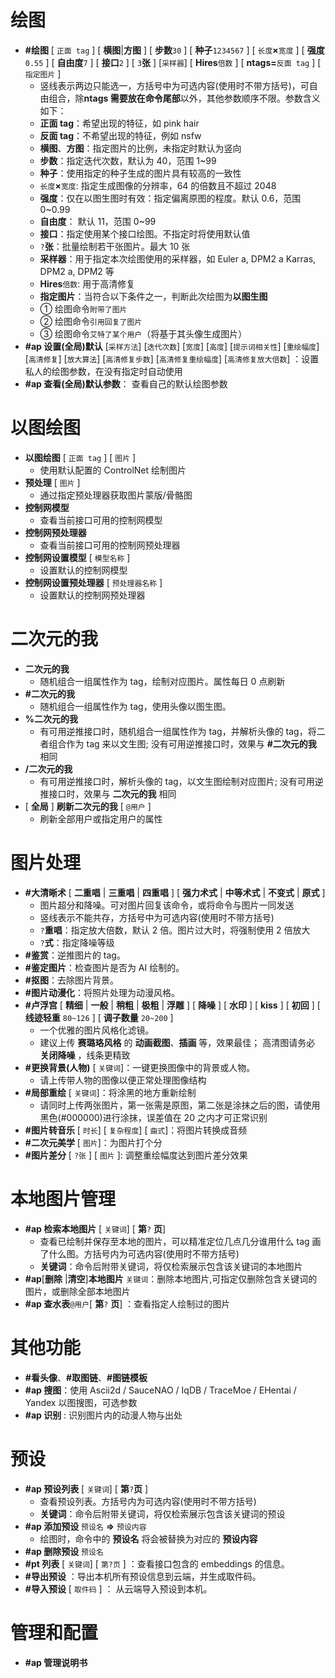<!--
 * @Author: 渔火Arcadia  https://github.com/yhArcadia
 * @Date: 2022-12-27 01:29:18
 * @LastEditors: 苏沫柒 3146312184@qq.com
 * @LastEditTime: 2023-04-17 02:37:08
 * @FilePath: \Yunzai-Bot\plugins\ap-plugin\components\help\help.md
 * @Description:
 *
 * Copyright (c) 2022 by 渔火Arcadia 1761869682@qq.com, All Rights Reserved.
-->

# 绘图

- **#绘图** [ `正面 tag` ] [ **横图**|**方图** ] [ **步数**`30` ] [ **种子**`1234567` ] [ `长度`**×**`宽度` ] [ **强度**`0.55` ] [ **自由度**`7` ] [ **接口**`2` ] [ `3`**张** ] [`采样器`] [ **Hires**`倍数` ] [ **ntags=**`反面 tag` ] [ `指定图片` ]
  - 竖线表示两边只能选一，方括号中为可选内容(使用时不带方括号)，可自由组合，除**ntags 需要放在命令尾部**以外，其他参数顺序不限。参数含义如下：
  - **正面 tag**：希望出现的特征，如 pink hair
  - **反面 tag**：不希望出现的特征，例如 nsfw
  - **横图**、**方图**：指定图片的比例，未指定时默认为竖向
  - **步数**：指定迭代次数，默认为 40，范围 1~99
  - **种子**：使用指定的种子生成的图片具有较高的一致性
  - `长度`**×**`宽度`: 指定生成图像的分辨率，64 的倍数且不超过 2048
  - **强度**：仅在以图生图时有效：指定偏离原图的程度。默认 0.6，范围 0~0.99
  - **自由度**： 默认 11，范围 0~99
  - **接口**：指定使用某个接口绘图。不指定时将使用默认值
  - `?`**张**：批量绘制若干张图片。最大 10 张
  - **采样器**：用于指定本次绘图使用的采样器，如 Euler a, DPM2 a Karras, DPM2 a, DPM2 等
  - **Hires**`倍数`: 用于高清修复
  - **指定图片**：当符合以下条件之一，判断此次绘图为**以图生图**
  - ① 绘图命令`附带了图片`
  - ② 绘图命令`引用回复了图片`
  - ③ 绘图命令`艾特了某个用户`（将基于其头像生成图片）
- **#ap 设置(全局)默认** [` 采样方法 `] [` 迭代次数 `] [` 宽度 `] [` 高度 `] [` 提示词相关性 `] [` 重绘幅度 `] [` 高清修复 `] [` 放大算法 `] [` 高清修复步数 `] [` 高清修复重绘幅度 `] [` 高清修复放大倍数 `] ：设置私人的绘图参数，在没有指定时自动使用
- **#ap 查看(全局)默认参数**： 查看自己的默认绘图参数

# 以图绘图

- **以图绘图** [ `正面 tag` ] [ `图片` ]
  - 使用默认配置的 ControlNet 绘制图片
- **预处理** [ `图片` ]
  - 通过指定预处理器获取图片蒙版/骨骼图
- **控制网模型**
  - 查看当前接口可用的控制网模型
- **控制网预处理器**
  - 查看当前接口可用的控制网预处理器
- **控制网设置模型** [ `模型名称` ]
  - 设置默认的控制网模型
- **控制网设置预处理器** [ `预处理器名称` ]
  - 设置默认的控制网预处理器

# 二次元的我

- **二次元的我**
  - 随机组合一组属性作为 tag，绘制对应图片。属性每日 0 点刷新
- **#二次元的我**
  - 随机组合一组属性作为 tag，使用头像以图生图。
- **%二次元的我**
  - 有可用逆推接口时，随机组合一组属性作为 tag，并解析头像的 tag，将二者组合作为 tag 来以文生图; 没有可用逆推接口时，效果与 **#二次元的我** 相同
- **/二次元的我**
  - 有可用逆推接口时，解析头像的 tag，以文生图绘制对应图片; 没有可用逆推接口时，效果与 **二次元的我** 相同
- [ **全局** ] **刷新二次元的我** [ `@用户` ]
  - 刷新全部用户或指定用户的属性

# 图片处理

- **#大清晰术** [ **二重唱** | **三重唱** | **四重唱** ] [ **强力术式** | **中等术式** | **不变式** | **原式** ]
  - 图片超分和降噪。可对图片回复该命令，或将命令与图片一同发送
  - 竖线表示不能共存，方括号中为可选内容(使用时不带方括号)
  - `?`**重唱**：指定放大倍数，默认 2 倍。图片过大时，将强制使用 2 倍放大
  - `?`**式**：指定降噪等级
- **#鉴赏**：逆推图片的 tag。
- **#鉴定图片**：检查图片是否为 AI 绘制的。
- **#抠图**：去除图片背景。
- **#图片动漫化**：将照片处理为动漫风格。
- **#卢浮宫** [ **精细** | **一般** | **稍粗** | **极粗** | **浮雕** ] [ **降噪** ] [ **水印** ] [ **kiss** ] [ **初回** ] [ **线迹轻重** `80~126` ] [ **调子数量** `20~200` ]
  - 一个优雅的图片风格化滤镜。
  - 建议上传 **赛璐珞风格** 的 **动画截图**、**插画** 等，效果最佳； 高清图请务必 **关闭降噪** ，线条更精致
- **#更换背景(人物)** [ `关键词`]：一键更换图像中的背景或人物。
  - 请上传带人物的图像以便正常处理图像结构
- **#局部重绘** [ `关键词`]：将涂黑的地方重新绘制
  - 请同时上传两张图片，第一张需是原图，第二张是涂抹之后的图，请使用黑色(#000000)进行涂抹，误差值在 20 之内才可正常识别
- **#图片转音乐** [ `时长`] [ `复杂程度`] [ `曲式`]：将图片转换成音频
- **#二次元美学** [ `图片`]：为图片打个分
- **#图片差分** [ `?张` ] [ `图片` ]: 调整重绘幅度达到图片差分效果

# 本地图片管理

- **#ap 检索本地图片** [ `关键词`] [ **第**`?` **页**]
  - 查看已绘制并保存至本地的图片，可以精准定位几点几分谁用什么 tag 画了什么图。方括号内为可选内容(使用时不带方括号)
  - **关键词**：命令后附带关键词，将仅检索展示包含该关键词的本地图片
- **#ap**[**删除** |**清空**]**本地图片** `关键词`：删除本地图片,可指定仅删除包含关键词的图片，或删除全部本地图片
- **#ap 查水表**`@用户`[ **第**`?` **页**] ：查看指定人绘制过的图片

# 其他功能

- **#看头像**、**#取图链**、**#图链模板**
- **#ap 搜图**：使用 Ascii2d / SauceNAO / IqDB / TraceMoe / EHentai / Yandex 以图搜图，可选参数
- **#ap 识别** : 识别图片内的动漫人物与出处

# 预设

- **#ap 预设列表** [ `关键词`] [ **第**`?`**页** ]
  - 查看预设列表。方括号内为可选内容(使用时不带方括号)
  - **关键词**：命令后附带关键词，将仅检索展示包含该关键词的预设
- **#ap 添加预设** `预设名` **=>** `预设内容`
  - 绘图时，命令中的 **预设名** 将会被替换为对应的 **预设内容**
- **#ap 删除预设** `预设名`
- **#pt 列表** [ `关键词`] [ `第?页` ] ：查看接口包含的 embeddings 的信息。
- **#导出预设** ：导出本机所有预设信息到云端，并生成取件码。
- **#导入预设** [ `取件码` ] ： 从云端导入预设到本机。

# 管理和配置

- **#ap 管理说明书**
